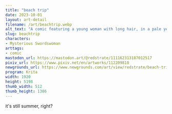 ```yaml
---
title: "beach trip"
date: 2023-10-01
layout: art-detail
filename: /art/beachtrip.webp
alt_text: "A comic featuring a young woman with long hair, in a pale yellow two piece swimsuit. She has a blue bag on one shoulder.In the first frame, a train is seen with her riding in it. The conductor is saying \"We're about to arrive at our last stop...\"In the second frame, she declares \"I'm finally here! The beach looks nice from here. And I have an excuse to wear this [swimsuit].\"In the third frame, she asks \"Oh! Ice cream! How much?\" and the ice cream man replies: \"Only five gil, ma'am.\"In the fourth frame, she is seen leaving the ice cream stand saying \"Thanks! Now to walk the rest of the way-\" and gets interrupted by someone.In the fifth frame, someone slams into her back, making her lose balance. The man says \"Dude, stop pushing! Oof!\"In the sixth and final frame, she is seen with a bright red face. Yelling, \"Great! This was supposed to be a RELAXING day!\" as her new ice cream fell onto herself. The man who pushed into her says \"Ack! I'm sorry!\"The comic ends with her remarking, \"I guess I could still eat some...\""
slug: beachtrip
characters:
- Mysterious Swordswoman
arttags:
- comic
mastodon_url: https://mastodon.art/@redstrate/111162313187012517
pixiv_url: https://www.pixiv.net/en/artworks/112209810
newgrounds_url: https://www.newgrounds.com/art/view/redstrate/beach-trip
program: Krita
width: 1920
height: 5198
thumb_width: 512
thumb_height: 1386
---
```

it's still summer, right?
